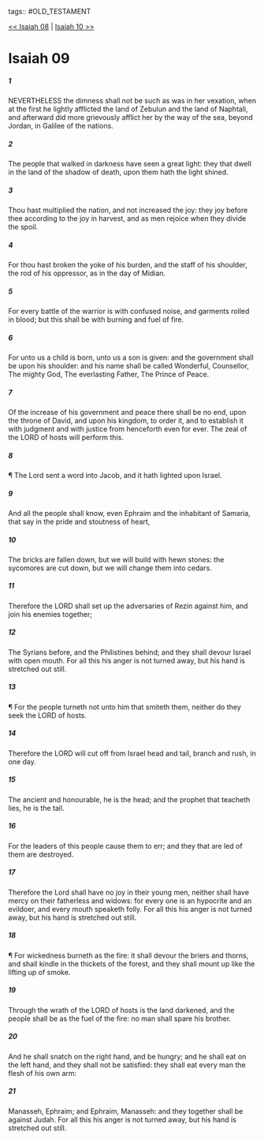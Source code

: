 tags:: #OLD_TESTAMENT

[<< Isaiah 08](OLD_TESTAMENT/23_Isaiah/Isaiah_08.md) | [Isaiah 10 >>](OLD_TESTAMENT/23_Isaiah/Isaiah_10.md)

# Isaiah 09

##### 1

NEVERTHELESS the dimness shall not be such as was in her vexation, when at the first he lightly afflicted the land of Zebulun and the land of Naphtali, and afterward did more grievously afflict her by the way of the sea, beyond Jordan, in Galilee of the nations.

##### 2

The people that walked in darkness have seen a great light: they that dwell in the land of the shadow of death, upon them hath the light shined.

##### 3

Thou hast multiplied the nation, and not increased the joy: they joy before thee according to the joy in harvest, and as men rejoice when they divide the spoil.

##### 4

For thou hast broken the yoke of his burden, and the staff of his shoulder, the rod of his oppressor, as in the day of Midian.

##### 5

For every battle of the warrior is with confused noise, and garments rolled in blood; but this shall be with burning and fuel of fire.

##### 6

For unto us a child is born, unto us a son is given: and the government shall be upon his shoulder: and his name shall be called Wonderful, Counsellor, The mighty God, The everlasting Father, The Prince of Peace.

##### 7

Of the increase of his government and peace there shall be no end, upon the throne of David, and upon his kingdom, to order it, and to establish it with judgment and with justice from henceforth even for ever. The zeal of the LORD of hosts will perform this.

##### 8

¶ The Lord sent a word into Jacob, and it hath lighted upon Israel.

##### 9

And all the people shall know, even Ephraim and the inhabitant of Samaria, that say in the pride and stoutness of heart,

##### 10

The bricks are fallen down, but we will build with hewn stones: the sycomores are cut down, but we will change them into cedars.

##### 11

Therefore the LORD shall set up the adversaries of Rezin against him, and join his enemies together;

##### 12

The Syrians before, and the Philistines behind; and they shall devour Israel with open mouth. For all this his anger is not turned away, but his hand is stretched out still.

##### 13

¶ For the people turneth not unto him that smiteth them, neither do they seek the LORD of hosts.

##### 14

Therefore the LORD will cut off from Israel head and tail, branch and rush, in one day.

##### 15

The ancient and honourable, he is the head; and the prophet that teacheth lies, he is the tail.

##### 16

For the leaders of this people cause them to err; and they that are led of them are destroyed.

##### 17

Therefore the Lord shall have no joy in their young men, neither shall have mercy on their fatherless and widows: for every one is an hypocrite and an evildoer, and every mouth speaketh folly. For all this his anger is not turned away, but his hand is stretched out still.

##### 18

¶ For wickedness burneth as the fire: it shall devour the briers and thorns, and shall kindle in the thickets of the forest, and they shall mount up like the lifting up of smoke.

##### 19

Through the wrath of the LORD of hosts is the land darkened, and the people shall be as the fuel of the fire: no man shall spare his brother.

##### 20

And he shall snatch on the right hand, and be hungry; and he shall eat on the left hand, and they shall not be satisfied: they shall eat every man the flesh of his own arm:

##### 21

Manasseh, Ephraim; and Ephraim, Manasseh: and they together shall be against Judah. For all this his anger is not turned away, but his hand is stretched out still.
